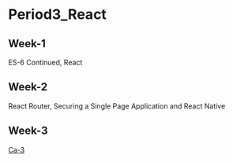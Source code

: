 # Period3_React

## Week-1
ES-6 Continued, React

## Week-2
React Router, Securing a Single Page Application and React Native

## Week-3
[Ca-3](https://docs.google.com/document/d/1cmnLvx6-rUJci9ziVuJ0MHLNaSXhaZDh1EzB7a4HO2U/edit?usp=sharing)
